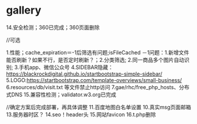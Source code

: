 # gallery


14.安全检测；360已完成；360页面删除





//可选

1.性能；cache_expiration＝-1后筛选有问题;isFileCached
    －1问题：1.新增文件能否刷新？如果不行，是否定时刷新？；2.分类筛选;
2.同一商品多个图片自动识别;
3.手机app、微信公众号
4.SIDEBAR隐藏：https://blackrockdigital.github.io/startbootstrap-simple-sidebar/
5.LOGO:https://startbootstrap.com/template-overviews/small-business/
6.resources/db/visit.txt 等文件禁止http访问
7.gae/rhc/free_php_hosts、分布式DNS
15.兼容性检测；validator.w3.org已完成




//确定方案后完成部署，再具体调整
11.百度地图白名单设置
10.真实msg页面邮箱
13.服务器时区？
14.seo！header头
15.网站favicon
16.t.php删除

